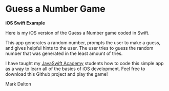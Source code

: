 # Guess a Number Game
**iOS Swift Example**

Here is my iOS version of the Guess a Number game coded in Swift.

This app generates a random number, prompts the user to make a guess, and gives helpful hints to the user. The user tries to guess the random number that was generated in the least amount of tries.

I have taught my [JavaSwift Academy](https://javaswiftacademy.com/) students how to code this simple app as a way to learn all of the basics of iOS development. Feel free to download this Github project and play the game!

Mark Dalton
